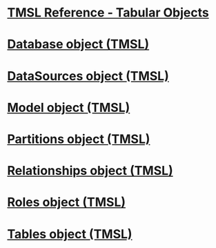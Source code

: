 # [TMSL Reference - Tabular Objects](tmsl-reference-tabular-objects.md)

# [Database object (TMSL)](database-object-tmsl.md)
# [DataSources object (TMSL)](datasources-object-tmsl.md)
# [Model object (TMSL)](model-object-tmsl.md)
# [Partitions object (TMSL)](partitions-object-tmsl.md)
# [Relationships object (TMSL)](relationships-object-tmsl.md)
# [Roles object (TMSL)](roles-object-tmsl.md)
# [Tables object (TMSL)](tables-object-tmsl.md)

